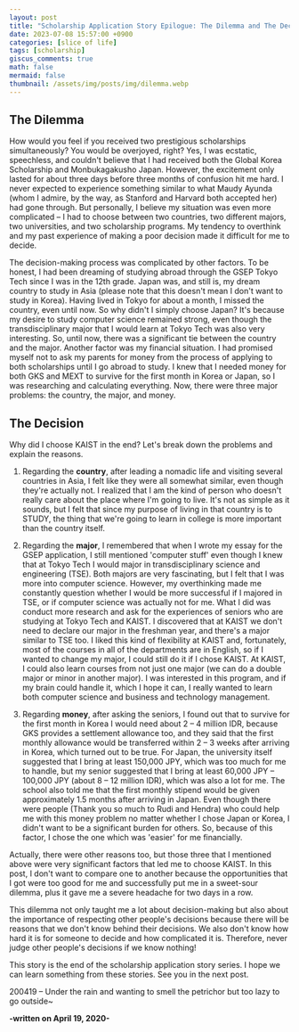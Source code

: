 ```yaml
---
layout: post
title: "Scholarship Application Story Epilogue: The Dilemma and The Decision"
date: 2023-07-08 15:57:00 +0900
categories: [slice of life]
tags: [scholarship]
giscus_comments: true
math: false
mermaid: false
thumbnail: /assets/img/posts/img/dilemma.webp
---
```



## The Dilemma

How would you feel if you received two prestigious scholarships simultaneously? You would be overjoyed, right? Yes, I was ecstatic, speechless, and couldn't believe that I had received both the Global Korea Scholarship and Monbukagakusho Japan. However, the excitement only lasted for about three days before three months of confusion hit me hard. I never expected to experience something similar to what Maudy Ayunda (whom I admire, by the way, as Stanford and Harvard both accepted her) had gone through. But personally, I believe my situation was even more complicated – I had to choose between two countries, two different majors, two universities, and two scholarship programs. My tendency to overthink and my past experience of making a poor decision made it difficult for me to decide.

The decision-making process was complicated by other factors. To be honest, I had been dreaming of studying abroad through the GSEP Tokyo Tech since I was in the 12th grade. Japan was, and still is, my dream country to study in Asia (please note that this doesn't mean I don't want to study in Korea). Having lived in Tokyo for about a month, I missed the country, even until now. So why didn't I simply choose Japan? It's because my desire to study computer science remained strong, even though the transdisciplinary major that I would learn at Tokyo Tech was also very interesting. So, until now, there was a significant tie between the country and the major. Another factor was my financial situation. I had promised myself not to ask my parents for money from the process of applying to both scholarships until I go abroad to study. I knew that I needed money for both GKS and MEXT to survive for the first month in Korea or Japan, so I was researching and calculating everything. Now, there were three major problems: the country, the major, and money.

## The Decision

Why did I choose KAIST in the end? Let's break down the problems and explain the reasons.

1. Regarding the **country**, after leading a nomadic life and visiting several countries in Asia, I felt like they were all somewhat similar, even though they're actually not. I realized that I am the kind of person who doesn't really care about the place where I'm going to live. It's not as simple as it sounds, but I felt that since my purpose of living in that country is to STUDY, the thing that we're going to learn in college is more important than the country itself.

2. Regarding the **major**, I remembered that when I wrote my essay for the GSEP application, I still mentioned 'computer stuff' even though I knew that at Tokyo Tech I would major in transdisciplinary science and engineering (TSE). Both majors are very fascinating, but I felt that I was more into computer science. However, my overthinking made me constantly question whether I would be more successful if I majored in TSE, or if computer science was actually not for me. What I did was conduct more research and ask for the experiences of seniors who are studying at Tokyo Tech and KAIST. I discovered that at KAIST we don't need to declare our major in the freshman year, and there's a major similar to TSE too. I liked this kind of flexibility at KAIST and, fortunately, most of the courses in all of the departments are in English, so if I wanted to change my major, I could still do it if I chose KAIST. At KAIST, I could also learn courses from not just one major (we can do a double major or minor in another major). I was interested in this program, and if my brain could handle it, which I hope it can, I really wanted to learn both computer science and business and technology management.

3. Regarding **money**, after asking the seniors, I found out that to survive for the first month in Korea I would need about 2 – 4 million IDR, because GKS provides a settlement allowance too, and they said that the first monthly allowance would be transferred within 2 – 3 weeks after arriving in Korea, which turned out to be true. For Japan, the university itself suggested that I bring at least 150,000 JPY, which was too much for me to handle, but my senior suggested that I bring at least 60,000 JPY – 100,000 JPY (about 8 – 12 million IDR), which was also a lot for me. The school also told me that the first monthly stipend would be given approximately 1.5 months after arriving in Japan. Even though there were people (Thank you so much to Rudi and Hendra) who could help me with this money problem no matter whether I chose Japan or Korea, I didn't want to be a significant burden for others. So, because of this factor, I chose the one which was 'easier' for me financially.

Actually, there were other reasons too, but those three that I mentioned above were very significant factors that led me to choose KAIST. In this post, I don't want to compare one to another because the opportunities that I got were too good for me and successfully put me in a sweet-sour dilemma, plus it gave me a severe headache for two days in a row.

This dilemma not only taught me a lot about decision-making but also about the importance of respecting other people's decisions because there will be reasons that we don't know behind their decisions. We also don't know how hard it is for someone to decide and how complicated it is. Therefore, never judge other people's decisions if we know nothing!

This story is the end of the scholarship application story series. I hope we can learn something from these stories. See you in the next post.

200419 – Under the rain and wanting to smell the petrichor but too lazy to go outside~

**-written on April 19, 2020-**
